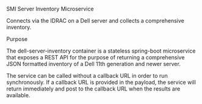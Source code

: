 SMI Server Inventory Microservice

Connects via the IDRAC on a Dell server and collects a comprehensive inventory.

Purpose

The dell-server-inventory container is a stateless spring-boot microservice that exposes a REST API for the purpose of returning a comprehensive JSON formatted inventory of a Dell 11th generation and newer server.

The service can be called without a callback URL in order to run synchronously. If a callback URL is provided in the payload, the service will return immediately and post to the callback URL when the results are available.